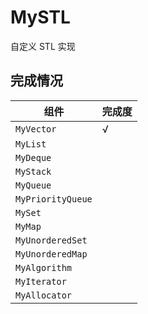 # MySTL

自定义 STL 实现

## 完成情况

| 组件        | 完成度 |
|------------------------|-------|
| `MyVector`             | √    |
| `MyList`               |      |
| `MyDeque`              |      |
| `MyStack`              |      |
| `MyQueue`              |      |
| `MyPriorityQueue`      |      |
| `MySet`                |      |
| `MyMap`                |      |
| `MyUnorderedSet`       |      |
| `MyUnorderedMap`       |      |
| `MyAlgorithm`          |      |
| `MyIterator`           |      |
| `MyAllocator`          |      |

